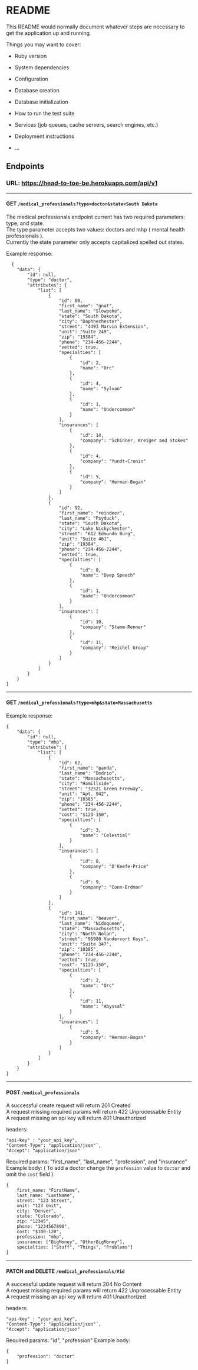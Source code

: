 # README

This README would normally document whatever steps are necessary to get the
application up and running.

Things you may want to cover:

* Ruby version

* System dependencies

* Configuration

* Database creation

* Database initialization

* How to run the test suite

* Services (job queues, cache servers, search engines, etc.)

* Deployment instructions </br>


* ...

## Endpoints
### URL: https://head-to-toe-be.herokuapp.com/api/v1 </br>

<hr>

#### GET `/medical_professionals?type=doctor&state=South Dakota`   
The medical professionals endpoint current has two required parameters: type, and state.  
The type parameter accepts two values: doctors and mhp ( mental health professionals ).  
Currently the state parameter only accepts capitalized spelled out states.  

Example response:   
```
  {
    "data": {
        "id": null,
        "type": "doctor",
        "attributes": {
            "list": [
                {
                    "id": 80,
                    "first_name": "gnat",
                    "last_name": "Slowpoke",
                    "state": "South Dakota",
                    "city": "Daphnechester",
                    "street": "4493 Marvin Extension",
                    "unit": "Suite 249",
                    "zip": "19384",
                    "phone": "234-456-2244",
                    "vetted": true,
                    "specialties": [
                        {
                            "id": 2,
                            "name": "Orc"
                        },
                        {
                            "id": 4,
                            "name": "Sylvan"
                        },
                        {
                            "id": 1,
                            "name": "Undercommon"
                        }
                    ],
                    "insurances": [
                        {
                            "id": 14,
                            "company": "Schinner, Kreiger and Stokes"
                        },
                        {
                            "id": 4,
                            "company": "Yundt-Cronin"
                        },
                        {
                            "id": 5,
                            "company": "Herman-Bogan"
                        }
                    ]
                },
                {
                    "id": 92,
                    "first_name": "reindeer",
                    "last_name": "Psyduck",
                    "state": "South Dakota",
                    "city": "Lake Nickychester",
                    "street": "612 Edmundo Burg",
                    "unit": "Suite 461",
                    "zip": "19384",
                    "phone": "234-456-2244",
                    "vetted": true,
                    "specialties": [
                        {
                            "id": 8,
                            "name": "Deep Speech"
                        },
                        {
                            "id": 1,
                            "name": "Undercommon"
                        }
                    ],
                    "insurances": [
                        {
                            "id": 10,
                            "company": "Stamm-Renner"
                        },
                        {
                            "id": 11,
                            "company": "Reichel Group"
                        }
                    ]
                }
            ]
        }
    }
}
```

<hr>

#### GET `/medical_professionals?type=mhp&state=Massachusetts`   

Example response:   
```
{
    "data": {
        "id": null,
        "type": "mhp",
        "attributes": {
            "list": [
                {
                    "id": 62,
                    "first_name": "panda",
                    "last_name": "Dodrio",
                    "state": "Massachusetts",
                    "city": "Hamillside",
                    "street": "32521 Green Freeway",
                    "unit": "Apt. 942",
                    "zip": "10385",
                    "phone": "234-456-2244",
                    "vetted": true,
                    "cost": "$123-150",
                    "specialties": [
                        {
                            "id": 3,
                            "name": "Celestial"
                        }
                    ],
                    "insurances": [
                        {
                            "id": 8,
                            "company": "O'Keefe-Price"
                        },
                        {
                            "id": 9,
                            "company": "Conn-Erdman"
                        }
                    ]
                },
                {
                    "id": 141,
                    "first_name": "beaver",
                    "last_name": "Nidoqueen",
                    "state": "Massachusetts",
                    "city": "North Nolan",
                    "street": "95980 Vandervort Keys",
                    "unit": "Suite 347",
                    "zip": "10385",
                    "phone": "234-456-2244",
                    "vetted": true,
                    "cost": "$123-150",
                    "specialties": [
                        {
                            "id": 2,
                            "name": "Orc"
                        },
                        {
                            "id": 11,
                            "name": "Abyssal"
                        }
                    ],
                    "insurances": [
                        {
                            "id": 5,
                            "company": "Herman-Bogan"
                        }
                    ]
                }
            ]
        }
    }
}
```

<hr>

#### POST `/medical_professionals` </br> 
A successful create request will return 201 Created </br> 
A request missing required params will return 422 Unprocessable Entity </br> 
A request missing an api key will return 401 Unauthorized </br> 

headers:
```
"api-key" : "your_api_key",
"Content-Type": "application/json"`, 
"Accept": "application/json"
```
Required params: "first_name", "last_name", "profession", and "insurance"
Example body: ( To add a doctor change the `profession` value to `doctor` and omit the `cost` field )
```
{
    first_name: "FirstName",
    last_name: "LastName",
    street: "123 Street",
    unit: "123 Unit",
    city: "Denver",
    state: "Colorado",
    zip: "12345",
    phone: "1234567890",
    cost: "$100-120",
    profession: "mhp",
    insurance: ["BigMoney", "OtherBigMoney"],
    specialties: ["Stuff", "Things", "Problems"]
}
```

<hr>

#### PATCH and DELETE `/medical_professionals/#id` </br> 
A successful update request will return 204 No Content </br> 
A request missing required params will return 422 Unprocessable Entity </br> 
A request missing an api key will return 401 Unauthorized </br> 

headers:
```
"api-key" : "your_api_key",
"Content-Type": "application/json"`, 
"Accept": "application/json"
```
Required params: "id", "profession"
Example body:
```
{
    "profession": "doctor"
}
```
